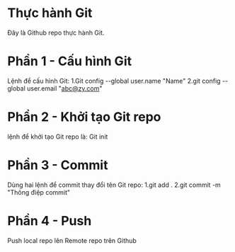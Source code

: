 # Thực hành Git
Đây là Github repo thực hành Git.

# Phần 1 - Cấu hình Git
Lệnh để cấu hình Git:
1.Git config --global user.name "Name"
2.git config --global user.email "abc@zy.com"

# Phần 2 - Khởi tạo Git repo
lệnh để khởi tạo Git repo là: Git init

# Phần 3 - Commit
Dùng hai lệnh để commit thay đổi tên Git repo:
1.git add .
2.git commit -m "Thông điệp commit"

# Phần 4 - Push
Push local repo lên Remote repo trên Github
